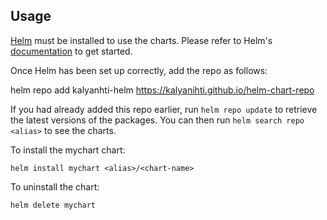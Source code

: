 ## Usage

[Helm](https://helm.sh) must be installed to use the charts.  Please refer to
Helm's [documentation](https://helm.sh/docs) to get started.

Once Helm has been set up correctly, add the repo as follows:

  helm repo add kalyanhti-helm https://kalyanihti.github.io/helm-chart-repo

If you had already added this repo earlier, run `helm repo update` to retrieve
the latest versions of the packages.  You can then run `helm search repo
<alias>` to see the charts.

To install the mychart chart:

    helm install mychart <alias>/<chart-name>

To uninstall the chart:

    helm delete mychart
